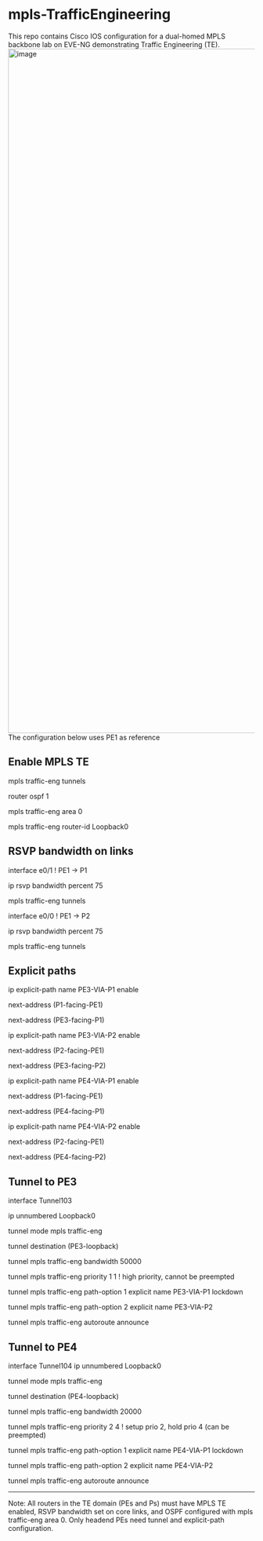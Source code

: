 # mpls-TrafficEngineering
This repo contains Cisco IOS configuration  for a dual-homed MPLS backbone lab on EVE-NG demonstrating Traffic Engineering (TE).  
<img width="2772" height="1395" alt="image" src="https://github.com/user-attachments/assets/855c74c2-a7a6-4287-b433-4f1e87c453c8" />
The configuration below uses PE1 as reference

## Enable MPLS TE
mpls traffic-eng tunnels 

router ospf 1 

mpls traffic-eng area 0

mpls traffic-eng router-id Loopback0

## RSVP bandwidth on links
interface e0/1    ! PE1 → P1

 ip rsvp bandwidth percent 75
 
 mpls traffic-eng tunnels

interface e0/0    ! PE1 → P2

 ip rsvp bandwidth percent 75
 
 mpls traffic-eng tunnels

## Explicit paths
ip explicit-path name PE3-VIA-P1 enable

 next-address (P1-facing-PE1)
 
 next-address (PE3-facing-P1)

ip explicit-path name PE3-VIA-P2 enable

 next-address (P2-facing-PE1)
 
 next-address (PE3-facing-P2)

ip explicit-path name PE4-VIA-P1 enable

 next-address (P1-facing-PE1)
 
 next-address (PE4-facing-P1)

ip explicit-path name PE4-VIA-P2 enable

 next-address (P2-facing-PE1)
 
 next-address (PE4-facing-P2)

## Tunnel to PE3
interface Tunnel103

 ip unnumbered Loopback0
 
 tunnel mode mpls traffic-eng
 
 tunnel destination (PE3-loopback)
 
 tunnel mpls traffic-eng bandwidth 50000
 
 tunnel mpls traffic-eng priority 1 1       ! high priority, cannot be preempted
 
 tunnel mpls traffic-eng path-option 1 explicit name PE3-VIA-P1 lockdown
 
 tunnel mpls traffic-eng path-option 2 explicit name PE3-VIA-P2
 
 tunnel mpls traffic-eng autoroute announce

## Tunnel to PE4
interface Tunnel104
 ip unnumbered Loopback0
 
 tunnel mode mpls traffic-eng
 
 tunnel destination (PE4-loopback)
 
 tunnel mpls traffic-eng bandwidth 20000
 
 tunnel mpls traffic-eng priority 2 4       ! setup prio 2, hold prio 4 (can be preempted)
 
 tunnel mpls traffic-eng path-option 1 explicit name PE4-VIA-P1 lockdown
 
 tunnel mpls traffic-eng path-option 2 explicit name PE4-VIA-P2
 
 tunnel mpls traffic-eng autoroute announce

 ---

Note: All routers in the TE domain (PEs and Ps) must have MPLS TE enabled, RSVP bandwidth set on core links, and OSPF configured with mpls traffic-eng area 0. Only headend PEs need tunnel and explicit-path configuration.
